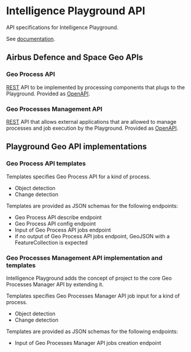 # Intelligence Playground API

API specifications for Intelligence Playground.

See [documentation](http://playground-docs.readthedocs.io/).

## Airbus Defence and Space Geo APIs

### Geo Process API

[REST](https://en.wikipedia.org/wiki/Representational_state_transfer) API to be implemented by processing components that plugs to the Playground.
Provided as [OpenAPI](https://en.wikipedia.org/wiki/OpenAPI_Specification).

### Geo Processes Management API

[REST](https://en.wikipedia.org/wiki/Representational_state_transfer) API that allows external applications that are allowed to manage processes and job execution by the Playground.
Provided as [OpenAPI](https://en.wikipedia.org/wiki/OpenAPI_Specification).

## Playground Geo API implementations

### Geo Process API templates

Templates specifies Geo Process API for a kind of process.

* Object detection
* Change detection

Templates are provided as JSON schemas for the following endpoints:

* Geo Process API describe endpoint
* Geo Process API config endpoint
* Input of Geo Process API jobs endpoint
* if no output of Geo Process API jobs endpoint, GeoJSON with a FeatureCollection is expected

### Geo Processes Management API implementation and templates

Intelligence Playground adds the concept of project to the core Geo Processes Manager API by extending it.

Templates specifies Geo Processes Manager API job input for a kind of process.

* Object detection
* Change detection

Templates are provided as JSON schemas for the following endpoints:

* Input of Geo Processes Manager API jobs creation endpoint

